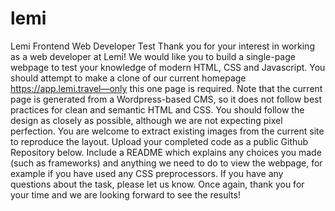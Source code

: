 # lemi
Lemi Frontend Web Developer Test Thank you for your interest in working as a web developer at Lemi!  We would like you to build a single-page webpage to test your knowledge of modern HTML, CSS and Javascript.  You should attempt to make a clone of our current homepage https://app.lemi.travel—only this one page is required.  Note that the current page is generated from a Wordpress-based CMS, so it does not follow best practices for clean and semantic HTML and CSS.  You should follow the design as closely as possible, although we are not expecting pixel perfection. You are welcome to extract existing images from the current site to reproduce the layout.  Upload your completed code as a public Github Repository below. Include a README which explains any choices you made (such as frameworks) and anything we need to do to view the webpage, for example if you have used any CSS preprocessors.  If you have any questions about the task, please let us know.  Once again, thank you for your time and we are looking forward to see the results!
